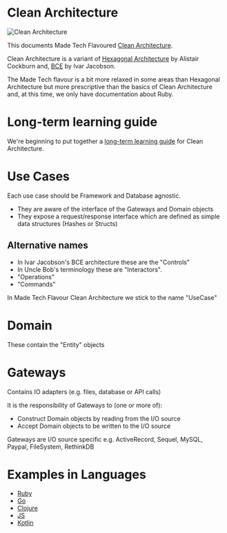 # Clean Architecture

![Clean Architecture](https://8thlight.com/blog/assets/posts/2012-08-13-the-clean-architecture/CleanArchitecture-8b00a9d7e2543fa9ca76b81b05066629.jpg)

This documents Made Tech Flavoured [Clean Architecture](https://8thlight.com/blog/uncle-bob/2012/08/13/the-clean-architecture.html).

Clean Architecture is a variant of [Hexagonal Architecture](http://alistair.cockburn.us/Hexagonal+architecture) by Alistair Cockburn and,
[BCE](https://www.amazon.com/Object-Oriented-Software-Engineering-Approach/dp/0201544350) by Ivar Jacobson.

The Made Tech flavour is a bit more relaxed in some areas than Hexagonal Architecture but more prescriptive than the basics of Clean Architecture and, at this time, we only have documentation about Ruby.

# Long-term learning guide

We're beginning to put together a [long-term learning guide](learn/README.md) for Clean Architecture.

# Use Cases

Each use case should be Framework and Database agnostic. 
* They are aware of the interface of the Gateways and Domain objects
* They expose a request/response interface which are defined as simple data structures (Hashes or Structs)

## Alternative names

* In Ivar Jacobson's BCE architecture these are the "Controls"
* In Uncle Bob's terminology these are "Interactors".
* "Operations"
* "Commands"

In Made Tech Flavour Clean Architecture we stick to the name "UseCase"

# Domain 

These contain the "Entity" objects

# Gateways

Contains IO adapters (e.g. files, database or API calls)

It is the responsibility of Gateways to (one or more of):

* Construct Domain objects by reading from the I/O source
* Accept Domain objects to be written to the I/O source

Gateways are I/O source specific e.g. ActiveRecord, Sequel, MySQL, Paypal, FileSystem, RethinkDB

# Examples in Languages

* [Ruby](ruby/README.md)
* [Go](go/README.md) 
* [Clojure](clojure/README.md)
* [JS](js/README.md)
* [Kotlin](kotlin/README.md)
